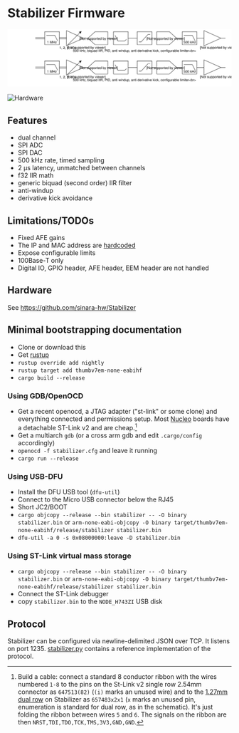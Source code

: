 # Stabilizer Firmware

![Flow diagram](stabilizer_pid.svg)

![Hardware](https://github.com/sinara-hw/Stabilizer/wiki/Stabilizer_v1.0_top_small.jpg)

## Features

* dual channel
* SPI ADC
* SPI DAC
* 500 kHz rate, timed sampling
* 2 µs latency, unmatched between channels
* f32 IIR math
* generic biquad (second order) IIR filter
* anti-windup
* derivative kick avoidance

## Limitations/TODOs

* Fixed AFE gains
* The IP and MAC address are [hardcoded](src/main.rs)
* Expose configurable limits
* 100Base-T only
* Digital IO, GPIO header, AFE header, EEM header are not handled

## Hardware

See https://github.com/sinara-hw/Stabilizer

## Minimal bootstrapping documentation

* Clone or download this
* Get [rustup](https://rustup.rs/)
* `rustup override add nightly`
* `rustup target add thumbv7em-none-eabihf`
* `cargo build --release`

### Using GDB/OpenOCD

* Get a recent openocd, a JTAG adapter ("st-link" or some clone) and
  everything connected and permissions setup. Most
  [Nucleo](https://www.digikey.de/short/p41h4v) boards have a
  detachable ST-Link v2 and are cheap.[^swd]
* Get a multiarch `gdb` (or a cross arm gdb and edit `.cargo/config` accordingly)
* `openocd -f stabilizer.cfg` and leave it running
* `cargo run --release`

[^swd]: Build a cable: connect a standard 8 conductor ribbon with the wires numbered
  `1-8` to the pins on the St-Link v2 single row 2.54mm connector as `647513(82)`
  (`(i)` marks an unused wire)
  and to the [1.27mm dual row](https://www.digikey.de/short/p41h0n) on Stabilizer as `657483x2x1`
  (`x` marks an unused pin, enumeration is standard for dual row, as in the
  schematic).
  It's just folding the ribbon between wires `5` and `6`. The signals on the ribbon
  are then `NRST,TDI,TDO,TCK,TMS,3V3,GND,GND`.

### Using USB-DFU

* Install the DFU USB tool (`dfu-util`)
* Connect to the Micro USB connector below the RJ45
* Short JC2/BOOT
* `cargo objcopy --release --bin stabilizer -- -O binary stabilizer.bin` or `arm-none-eabi-objcopy -O binary target/thumbv7em-none-eabihf/release/stabilizer stabilizer.bin`
* `dfu-util -a 0 -s 0x08000000:leave -D stabilizer.bin`

### Using ST-Link virtual mass storage

* `cargo objcopy --release --bin stabilizer -- -O binary stabilizer.bin` or `arm-none-eabi-objcopy -O binary target/thumbv7em-none-eabihf/release/stabilizer stabilizer.bin`
* Connect the ST-Link debugger
* copy `stabilizer.bin` to the `NODE_H743ZI` USB disk

## Protocol

Stabilizer can be configured via newline-delimited JSON over TCP.
It listens on port 1235. [stabilizer.py](stabilizer.py) contains a reference
implementation of the protocol.
